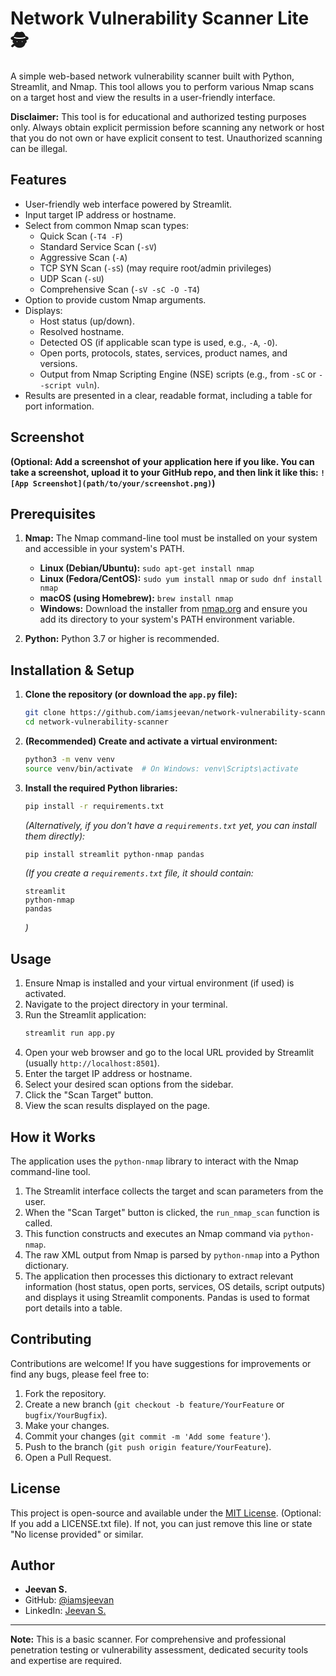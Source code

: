 # Network Vulnerability Scanner Lite 🕵️

A simple web-based network vulnerability scanner built with Python, Streamlit, and Nmap. This tool allows you to perform various Nmap scans on a target host and view the results in a user-friendly interface.

**Disclaimer:** This tool is for educational and authorized testing purposes only. Always obtain explicit permission before scanning any network or host that you do not own or have explicit consent to test. Unauthorized scanning can be illegal.

## Features

*   User-friendly web interface powered by Streamlit.
*   Input target IP address or hostname.
*   Select from common Nmap scan types:
    *   Quick Scan (`-T4 -F`)
    *   Standard Service Scan (`-sV`)
    *   Aggressive Scan (`-A`)
    *   TCP SYN Scan (`-sS`) (may require root/admin privileges)
    *   UDP Scan (`-sU`)
    *   Comprehensive Scan (`-sV -sC -O -T4`)
*   Option to provide custom Nmap arguments.
*   Displays:
    *   Host status (up/down).
    *   Resolved hostname.
    *   Detected OS (if applicable scan type is used, e.g., `-A`, `-O`).
    *   Open ports, protocols, states, services, product names, and versions.
    *   Output from Nmap Scripting Engine (NSE) scripts (e.g., from `-sC` or `--script vuln`).
*   Results are presented in a clear, readable format, including a table for port information.

## Screenshot

**(Optional: Add a screenshot of your application here if you like. You can take a screenshot, upload it to your GitHub repo, and then link it like this: `![App Screenshot](path/to/your/screenshot.png)`)**

## Prerequisites

1.  **Nmap:** The Nmap command-line tool must be installed on your system and accessible in your system's PATH.
    *   **Linux (Debian/Ubuntu):** `sudo apt-get install nmap`
    *   **Linux (Fedora/CentOS):** `sudo yum install nmap` or `sudo dnf install nmap`
    *   **macOS (using Homebrew):** `brew install nmap`
    *   **Windows:** Download the installer from [nmap.org](https://nmap.org/download.html) and ensure you add its directory to your system's PATH environment variable.

2.  **Python:** Python 3.7 or higher is recommended.

## Installation & Setup

1.  **Clone the repository (or download the `app.py` file):**
    ```bash
    git clone https://github.com/iamsjeevan/network-vulnerability-scanner.git # Replace with your actual repo URL
    cd network-vulnerability-scanner
    ```

2.  **(Recommended) Create and activate a virtual environment:**
    ```bash
    python3 -m venv venv
    source venv/bin/activate  # On Windows: venv\Scripts\activate
    ```

3.  **Install the required Python libraries:**
    ```bash
    pip install -r requirements.txt
    ```
    *(Alternatively, if you don't have a `requirements.txt` yet, you can install them directly):*
    ```bash
    pip install streamlit python-nmap pandas
    ```

    *(If you create a `requirements.txt` file, it should contain:*
    ```
    streamlit
    python-nmap
    pandas
    ```
    *)*

## Usage

1.  Ensure Nmap is installed and your virtual environment (if used) is activated.
2.  Navigate to the project directory in your terminal.
3.  Run the Streamlit application:
    ```bash
    streamlit run app.py
    ```
4.  Open your web browser and go to the local URL provided by Streamlit (usually `http://localhost:8501`).
5.  Enter the target IP address or hostname.
6.  Select your desired scan options from the sidebar.
7.  Click the "Scan Target" button.
8.  View the scan results displayed on the page.

## How it Works

The application uses the `python-nmap` library to interact with the Nmap command-line tool.
1.  The Streamlit interface collects the target and scan parameters from the user.
2.  When the "Scan Target" button is clicked, the `run_nmap_scan` function is called.
3.  This function constructs and executes an Nmap command via `python-nmap`.
4.  The raw XML output from Nmap is parsed by `python-nmap` into a Python dictionary.
5.  The application then processes this dictionary to extract relevant information (host status, open ports, services, OS details, script outputs) and displays it using Streamlit components. Pandas is used to format port details into a table.

## Contributing

Contributions are welcome! If you have suggestions for improvements or find any bugs, please feel free to:
1.  Fork the repository.
2.  Create a new branch (`git checkout -b feature/YourFeature` or `bugfix/YourBugfix`).
3.  Make your changes.
4.  Commit your changes (`git commit -m 'Add some feature'`).
5.  Push to the branch (`git push origin feature/YourFeature`).
6.  Open a Pull Request.

## License

This project is open-source and available under the [MIT License](LICENSE.txt). (Optional: If you add a LICENSE.txt file). If not, you can just remove this line or state "No license provided" or similar.

## Author

*   **Jeevan S.**
*   GitHub: [@iamsjeevan](https://github.com/iamsjeevan)
*   LinkedIn: [Jeevan S.](https://www.linkedin.com/in/jeevan-s-655393331) 

---

**Note:** This is a basic scanner. For comprehensive and professional penetration testing or vulnerability assessment, dedicated security tools and expertise are required.
